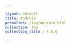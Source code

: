 ```yaml
---

layout: default
title: Android
permalink: /faq/android.html
collection: faq
collection_title : F.A.Q
  
---
```


